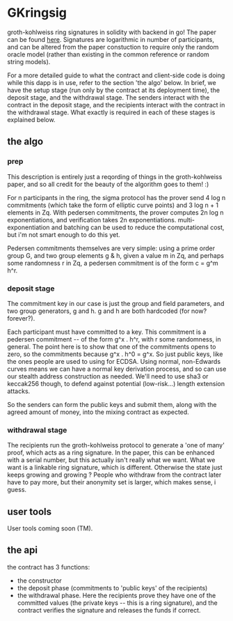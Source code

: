 # GKringsig

groth-kohlweiss ring signatures in solidity with backend in go!  The paper can be
found [here](https://eprint.iacr.org/2014/764). Signatures are logarithmic in
number of participants, and can be altered from the paper constuction to
require only the random oracle model (rather than existing in the common
reference or random string models).

For a more detailed guide to what the contract and client-side code is doing
while this dapp is in use, refer to the section 'the algo' below.
In brief, we have the setup stage (run only by the contract at its deployment
time), the deposit stage, and the withdrawal stage. The senders interact with
the contract in the deposit stage, and the recipients interact with the contract
in the withdrawal stage. What exactly is required in each of these stages is
explained below.


## the algo

### prep

This description is entirely just a reqording of things in the groth-kohlweiss
paper, and so all credit for the beauty of the algorithm goes to them! :)

For n participants in the ring, the sigma protocol has the prover send 4 log n
commitments (which take the form of elliptic curve points) and 3 log n + 1
elements in Zq.  With pedersen commitments, the prover computes 2n log n
exponentiations, and verification takes 2n exponentiations.
multi-exponentiation and batching can be used to reduce the computational
cost, but i'm not smart enough to do this yet.

Pedersen commitments themselves are very simple: using a prime order group G,
and two group elements g & h, given a value m in Zq, and perhaps some
randomness r in Zq, a pedersen commitment is of the form c = g^m h^r.

### deposit stage

The commitment key in our case is just the group and field parameters, and two group
generators, g and h. g and h are both hardcoded (for now? forever?).

Each participant must have committed to a key. This commitment is a pedersen commitment
-- of the form g^x . h^r, with r some randomness, in general. The point here is to show
that one of the commitments opens to zero, so the commitments because g^x . h^0 = g^x.
So just public keys, like the ones people are used to using for ECDSA. Using normal,
non-Edwards curves means we can have a normal key derivation process, and so can use our
stealth address construction as needed. We'll need to use sha3 or keccak256 though, to
defend against potential (low-risk...) length extension attacks.

So the senders can form the public keys and submit them, along with the agreed amount of
money, into the mixing contract as expected.

### withdrawal stage

The recipients run the groth-kohlweiss protocol to generate a 'one of many' proof, which
acts as a ring signature. In the paper, this can be enhanced with a serial number, but
this actually isn't really what we want. What we want is a linkable ring signature, which
is different. Otherwise the state just keeps growing and growing ? People who withdraw
from the contract later have to pay more, but their anonymity set is larger, which makes
sense, i guess.



## user tools

User tools coming soon (TM).

## the api

the contract has 3 functions:
- the constructor
- the deposit phase (commitments to 'public keys' of the recipients)
- the withdrawal phase. Here the recipients prove they have one of the committed
  values (the private keys -- this is a ring signature), and the contract
  verifies the signature and releases the funds if correct.

